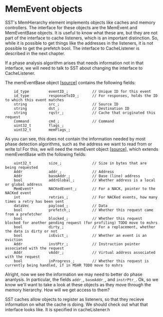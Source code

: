 MemEvent objects
======================

SST's MemHierarchy element implements objects like caches and memory controllers. The interface for these objects are the MemEvent and MemEventBase objects. It is useful to know what these are, but they are not part of the interface to cache listeners, which is an important distinction. So, while it is possible to get things like the addresses in the listeners, it is not possible to get the prefetch bool. The interface to CacheListener is described in the next chapter.

If a phase analysis algorithm arises that needs information not in that interface, we will need to talk to SST about changing the interface to CacheListener. 

The memEventBase object [[source](https://github.com/sstsimulator/sst-elements/blob/master/src/sst/elements/memHierarchy/memEventBase.h)] contains the following fields:

```{code-block} c
    id_type         eventID_;           // Unique ID for this event
    id_type         responseToID_;      // For responses, holds the ID to which this event matches
    string          src_;               // Source ID
    string          dst_;               // Destination ID
    string          rqstr_;             // Cache that originated this request
    Command         cmd_;               // Command
    uint32_t        flags_;
    uint32_t        memFlags_;
```

As you can see, this does not contain the information needed by most phase detection algorithms, 
such as the address we want to read from or write to! For this, we will need the memEvent object [[source](https://github.com/sstsimulator/sst-elements/blob/master/src/sst/elements/memHierarchy/memEventBase.h)], which extends memEventBase with the following fields:

```{code-block} c
    uint32_t        size_;              // Size in bytes that are being requested
    Addr            addr_;              // Address
    Addr            baseAddr_;          // Base (line) address
    bool            addrGlobal_;        // Whether address is a local or global address
    MemEvent*       NACKedEvent_;       // For a NACK, pointer to the NACKed event
    int             retries_;           // For NACKed events, how many times a retry has been sent
    dataVec         payload_;           // Data
    bool            prefetch_;          // Whether this request came from a prefetcher
    bool            blocked_;           // Whether this request blocked for another pending request (for profiling) TODO move to mshrs
    bool            dirty_;             // For a replacement, whether the data is dirty or not
    bool            isEvict_;           // Whether an event is an eviction
    Addr            instPtr_;           // Instruction pointer associated with the request
    Addr            vAddr_;             // Virtual address associated with the request
    bool            inProgress_;        // Whether this request is currently being handled, if in MSHR TODO move to mshrs
```

Alright, now we see the information we may need to better do phase ananlysis. In particular, the fields `addr_`, `baseAddr_`, and `instrPtr_`. Ok, so we know we'll want to take a look at these objects as they move through the memory hierarchy. How will we get access to them? 

SST caches allow objects to register as listeners, so that they recieve information on what the cache is doing. We should check out what that interface looks like. It is specified in cacheListener.h
